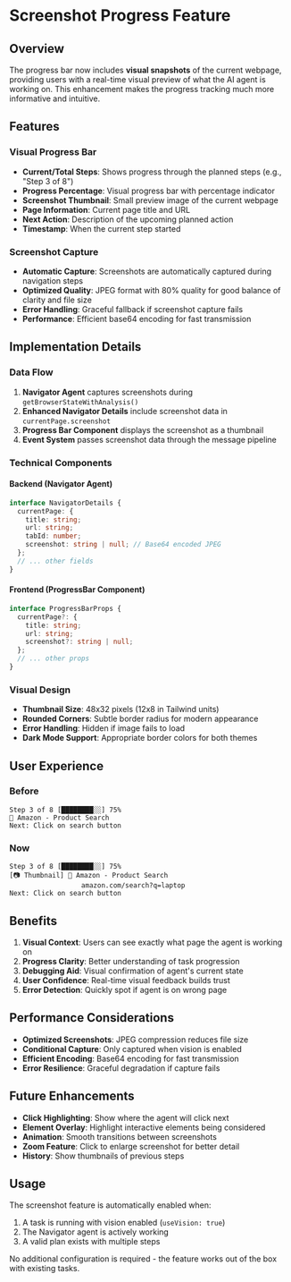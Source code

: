 # Screenshot Progress Feature

## Overview

The progress bar now includes **visual snapshots** of the current webpage, providing users with a real-time visual preview of what the AI agent is working on. This enhancement makes the progress tracking much more informative and intuitive.

## Features

### Visual Progress Bar
- **Current/Total Steps**: Shows progress through the planned steps (e.g., "Step 3 of 8")
- **Progress Percentage**: Visual progress bar with percentage indicator
- **Screenshot Thumbnail**: Small preview image of the current webpage
- **Page Information**: Current page title and URL
- **Next Action**: Description of the upcoming planned action
- **Timestamp**: When the current step started

### Screenshot Capture
- **Automatic Capture**: Screenshots are automatically captured during navigation steps
- **Optimized Quality**: JPEG format with 80% quality for good balance of clarity and file size
- **Error Handling**: Graceful fallback if screenshot capture fails
- **Performance**: Efficient base64 encoding for fast transmission

## Implementation Details

### Data Flow
1. **Navigator Agent** captures screenshots during `getBrowserStateWithAnalysis()`
2. **Enhanced Navigator Details** include screenshot data in `currentPage.screenshot`
3. **Progress Bar Component** displays the screenshot as a thumbnail
4. **Event System** passes screenshot data through the message pipeline

### Technical Components

#### Backend (Navigator Agent)
```typescript
interface NavigatorDetails {
  currentPage: {
    title: string;
    url: string;
    tabId: number;
    screenshot: string | null; // Base64 encoded JPEG
  };
  // ... other fields
}
```

#### Frontend (ProgressBar Component)
```typescript
interface ProgressBarProps {
  currentPage?: {
    title: string;
    url: string;
    screenshot?: string | null;
  };
  // ... other props
}
```

### Visual Design
- **Thumbnail Size**: 48x32 pixels (12x8 in Tailwind units)
- **Rounded Corners**: Subtle border radius for modern appearance
- **Error Handling**: Hidden if image fails to load
- **Dark Mode Support**: Appropriate border colors for both themes

## User Experience

### Before
```
Step 3 of 8 [████████░░] 75%
📍 Amazon - Product Search
Next: Click on search button
```

### Now
```
Step 3 of 8 [████████░░] 75%
[📷 Thumbnail] 📍 Amazon - Product Search
                  amazon.com/search?q=laptop
Next: Click on search button
```

## Benefits

1. **Visual Context**: Users can see exactly what page the agent is working on
2. **Progress Clarity**: Better understanding of task progression
3. **Debugging Aid**: Visual confirmation of agent's current state
4. **User Confidence**: Real-time visual feedback builds trust
5. **Error Detection**: Quickly spot if agent is on wrong page

## Performance Considerations

- **Optimized Screenshots**: JPEG compression reduces file size
- **Conditional Capture**: Only captured when vision is enabled
- **Efficient Encoding**: Base64 encoding for fast transmission
- **Error Resilience**: Graceful degradation if capture fails

## Future Enhancements

- **Click Highlighting**: Show where the agent will click next
- **Element Overlay**: Highlight interactive elements being considered
- **Animation**: Smooth transitions between screenshots
- **Zoom Feature**: Click to enlarge screenshot for better detail
- **History**: Show thumbnails of previous steps

## Usage

The screenshot feature is automatically enabled when:
1. A task is running with vision enabled (`useVision: true`)
2. The Navigator agent is actively working
3. A valid plan exists with multiple steps

No additional configuration is required - the feature works out of the box with existing tasks. 